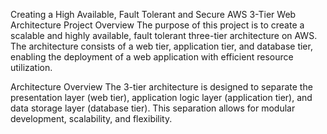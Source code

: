Creating a High Available, Fault Tolerant and Secure AWS 3-Tier Web Architecture
Project Overview
The purpose of this project is to create a scalable and highly available, fault tolerant three-tier architecture on AWS. The architecture consists of a web tier, application tier, and database tier, enabling the deployment of a web application with efficient resource utilization.

Architecture Overview
The 3-tier architecture is designed to separate the presentation layer (web tier), application logic layer (application tier), and data storage layer (database tier). This separation allows for modular development, scalability, and flexibility.
